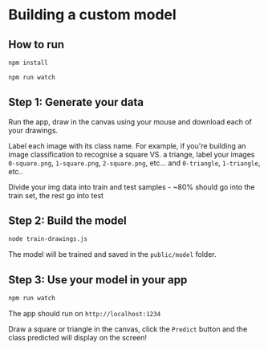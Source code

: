 # Building a custom model

## How to run

```bash
npm install
```

```bash
npm run watch
```

## Step 1: Generate your data

Run the app, draw in the canvas using your mouse and download each of your drawings.

Label each image with its class name. For example, if you're building an image classification to recognise a square VS. a triange, label your images `0-square.png`, `1-square.png`, `2-square.png`, etc... and `0-triangle`, `1-triangle`, etc..

Divide your img data into train and test samples - ~80% should go into the train set, the rest go into test

## Step 2: Build the model

```bash
node train-drawings.js
```

The model will be trained and saved in the `public/model` folder.

## Step 3: Use your model in your app

```bash
npm run watch
```

The app should run on `http://localhost:1234`

Draw a square or triangle in the canvas, click the `Predict` button and the class predicted will display on the screen!
